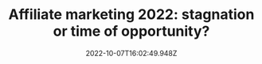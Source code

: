 ---
title: "Affiliate marketing 2022: stagnation or time of opportunity?"
customSlug: affiliate_zmarketing_2022_stagnation_or_time_of_opportunity
lang: en
date: 2022-10-07T16:02:49.948Z
headTitle: "Affiliate marketing 2022: stagnation or time of opportunity?"
headDescription: "Affiliate marketing 2022: stagnation or time of opportunity?"
headKeywords: 'Affiliate, marketing, shocks'
notReadyMessage: ""
image: /img/article-1.png
cardTitle: "Affiliate marketing 2022: stagnation or time of opportunity?"
cardText: "Global world shocks, of course, touched on traffic arbitrage. The sphere is in a temporary decline, the community has become less cohesive, which has led to a completely new market segmentation."
cardImage: /img/card-1.png
---